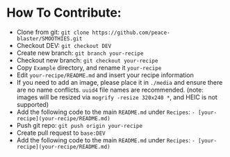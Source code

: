 # How To Contribute:
- Clone from git: ```git clone https://github.com/peace-blaster/SMOOTHIES.git```
- Checkout DEV: ```git checkout DEV```
- Create new branch: ```git branch your-recipe```
- Checkout new branch: ```git checkout your-recipe```
- Copy `Example` directory, and rename it `your-recipe`
- Edit `your-recipe/README.md` and insert your recipe information
- If you need to add an image, please place it in `./media` and ensure there are no name conflicts. `uuid4` file names are recommended. (note: images will be resized via `mogrify -resize 320x240 *`, and HEIC is not supported)
- Add the following code to the main `README.md` under `Recipes`: ```- [your-recipe](your-recipe/README.md)```
- Push git repo: ```git push origin your-recipe```
- Create pull request to `base:DEV`
- Add the following code to the main `README.md` under `Recipes`: `- [your-recipe](your-recipe/README.md)`